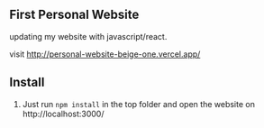 ## First Personal Website
updating my website with javascript/react.


visit
http://personal-website-beige-one.vercel.app/


## Install

1. Just run `npm install` in the top folder and open the website on http://localhost:3000/

